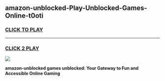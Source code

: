 
## amazon-unblocked-Play-Unblocked-Games-Online-t0oti
<h3>
<a href="https://premium76.site?title=amazon-unblocked&ref=25A">CLICK TO PLAY</a></h3>
<hr>

<h3>
<a href="https://premium76.site?title=amazon-unblocked&ref=25A">CLICK 2 PLAY</a>
  
</h3>

<a href="https://premium76.site?title=amazon-unblocked&ref=25A"><img src="https://clearcache.store/games.png"></a>


**amazon-unblocked games unblocked: Your Gateway to Fun and Accessible Online Gaming**

